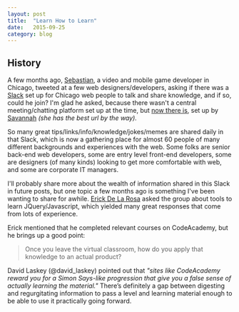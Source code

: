 ```yaml
---
layout: post
title:  "Learn How to Learn"
date:   2015-09-25
category: blog
---
```


## History 
A few months ago, [Sebastian](https://twitter.com/sgosztyla), a video and mobile game developer in Chicago, tweeted at a few web designers/developers, asking if there was a [Slack](http://slack.com) set up for Chicago web people to talk and share knowledge, and if so, could he join? I'm glad he asked, because there wasn't a central meeting/chatting platform set up at the time, but [now there is](http://chicagofriends.website), set up by [Savannah](http://sava.nnah.rocks) *(she has the best url by the way).*

So many great tips/links/info/knowledge/jokes/memes are shared daily in that Slack, which is now a gathering place for almost 60 people of many different backgrounds and experiences with the web. Some folks are senior back-end web developers, some are entry level front-end developers, some are designers (of many kinds) looking to get more comfortable with web, and some are corporate IT managers.

I'll probably share more about the wealth of information shared in this Slack in future posts, but one topic a few months ago is something I've been wanting to share for awhile. [Erick De La Rosa](http://twitter.com/eeedlr) asked the group about tools to learn JQuery/Javascript, which yielded many great responses that come from lots of experience.

Erick mentioned that he completed relevant courses on CodeAcademy, but he brings up a good point: 

> Once you leave the virtual classroom, how do you apply that knowledge to an actual product? 

David Laskey (@david_laskey) pointed out that *"sites like CodeAcademy reward you for a Simon Says-like progression that give you a false sense of actually learning the material."* There’s definitely a gap between digesting and regurgitating information to pass a level and learning material enough to be able to use it practically going forward.